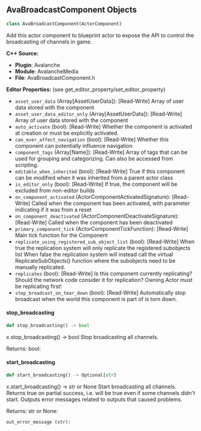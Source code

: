 ## AvaBroadcastComponent Objects

```python
class AvaBroadcastComponent(ActorComponent)
```

Add this actor component to blueprint actor to expose the API to control the broadcasting
of channels in game.

**C++ Source:**

- **Plugin**: Avalanche
- **Module**: AvalancheMedia
- **File**: AvaBroadcastComponent.h

**Editor Properties:** (see get_editor_property/set_editor_property)

- ``asset_user_data`` (Array[AssetUserData]):  [Read-Write] Array of user data stored with the component
- ``asset_user_data_editor_only`` (Array[AssetUserData]):  [Read-Write] Array of user data stored with the component
- ``auto_activate`` (bool):  [Read-Write] Whether the component is activated at creation or must be explicitly activated.
- ``can_ever_affect_navigation`` (bool):  [Read-Write] Whether this component can potentially influence navigation
- ``component_tags`` (Array[Name]):  [Read-Write] Array of tags that can be used for grouping and categorizing. Can also be accessed from scripting.
- ``editable_when_inherited`` (bool):  [Read-Write] True if this component can be modified when it was inherited from a parent actor class
- ``is_editor_only`` (bool):  [Read-Write] If true, the component will be excluded from non-editor builds
- ``on_component_activated`` (ActorComponentActivatedSignature):  [Read-Write] Called when the component has been activated, with parameter indicating if it was from a reset
- ``on_component_deactivated`` (ActorComponentDeactivateSignature):  [Read-Write] Called when the component has been deactivated
- ``primary_component_tick`` (ActorComponentTickFunction):  [Read-Write] Main tick function for the Component
- ``replicate_using_registered_sub_object_list`` (bool):  [Read-Write] When true the replication system will only replicate the registered subobjects list
  When false the replication system will instead call the virtual ReplicateSubObjects() function where the subobjects need to be manually replicated.
- ``replicates`` (bool):  [Read-Write] Is this component currently replicating? Should the network code consider it for replication? Owning Actor must be replicating first!
- ``stop_broadcast_on_tear_down`` (bool):  [Read-Write] Automatically stop broadcast when the world this component is part of is torn down.

<a id="unreal.AvaBroadcastComponent.stop_broadcasting"></a>

#### stop_broadcasting

```python
def stop_broadcasting() -> bool
```

x.stop_broadcasting() -> bool
Stop broadcasting all channels.

Returns:
    bool:

<a id="unreal.AvaBroadcastComponent.start_broadcasting"></a>

#### start_broadcasting

```python
def start_broadcasting() -> Optional[str]
```

x.start_broadcasting() -> str or None
Start broadcasting all channels.
Returns true on partial success, i.e. will be true even if some channels didn't start.
Outputs error messages related to outputs that caused problems.

Returns:
    str or None: 

    out_error_message (str):

<a id="unreal.AvalancheBroadcastComponent"></a>